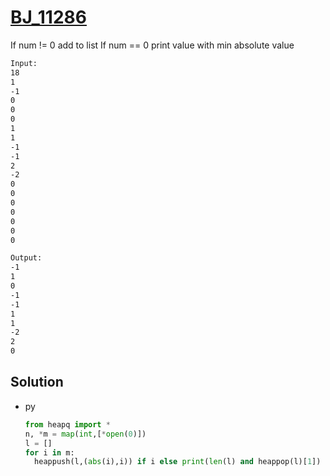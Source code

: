 # [BJ_11286](https://acmicpc.net/problem/11286)

If num != 0 add to list
If num == 0 print value with min absolute value

```txt
Input:
18
1
-1
0
0
0
1
1
-1
-1
2
-2
0
0
0
0
0
0
0

Output:
-1
1
0
-1
-1
1
1
-2
2
0
```

## Solution

* py

  ```py
  from heapq import *
  n, *m = map(int,[*open(0)])
  l = []
  for i in m:
    heappush(l,(abs(i),i)) if i else print(len(l) and heappop(l)[1])
  ```
